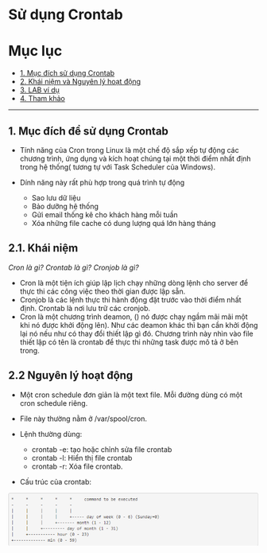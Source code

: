 # Sử dụng Crontab 

# Mục lục

* [1. Mục đích sử dụng Crontab](#1)
* [2. Khái niệm và Nguyên lý hoạt động](#2)
* [3. LAB ví dụ](#3)
* [4. Tham khảo](#4)

---
<a name = '1'></a>

## 1. Mục đích để sử dụng Crontab
* Tính năng của Cron trong Linux là một chế độ sắp xếp tự động các chương trình, ứng dụng và kích hoạt chúng tại một thời điểm nhất định trong hệ thống( tương tự với Task Scheduler của Windows).

* Dính năng này rất phù hợp trong quá trình tự động 
     - Sao lưu dữ liệu 
     - Bảo dưỡng hệ thống
     - Gửi email thống kê cho khách hàng mỗi tuần
     - Xóa những file cache có dung lượng quá lớn hàng tháng


<a name = '2'></a>
## 2.1. Khái niệm
*Cron là gì?*
*Crontab là gì?*
*Cronjob là gì?*


* Cron là một tiện ích giúp lập lịch chạy những dòng lệnh cho server để thực thi các công việc theo thời gian được lập sẵn.
* Cronjob là các lệnh thực thi hành động đặt trước vào thời điểm nhất định. Crontab là nơi lưu trữ các cronjob.
* Cron là một chương trình deamon, () nó được chạy ngầm mãi mãi một khi nó được khởi động lên). Như các deamon khác thì bạn cần khởi động lại nó nếu như có thay đổi thiết lập gì đó. Chương trình này nhìn vào file thiết lập có tên là crontab để thực thi những task được mô tả ở bên trong.

## 2.2 Nguyên lý hoạt động

* Một cron schedule đơn giản là một text file. Mỗi đường dùng có một cron schedule riêng.
* File này thường nằm ở /var/spool/cron.
* Lệnh thường dùng:
    
    - crontab -e: tạo hoặc chỉnh sửa file crontab
    - crontab -l: Hiển thị file crontab
    - crontab -r: Xóa file crontab.

* Cấu trúc của crontab:

![crontab](../../images/crontab4.png)

